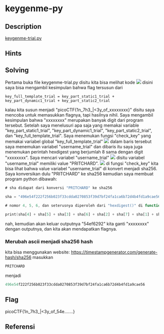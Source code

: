 # keygenme-py
## Description

[keygenme-trial.py](https://mercury.picoctf.net/static/a6d9cac3bfa4935ceb50c145d3ff5586/keygenme-trial.py)
## Hints

## Solving
Pertama buka file keygenme-trial.py
disitu kita bisa melihat kode
![](CTF/PicoCTF-Penyelesaian/lainnya/013%20keygenme-py%20(SOLVED)/Screenshot%20from%202021-12-23%2023-55-45.png)
disini saya bisa mengambil kesimpulan bahwa flag tersusun dari
```
key_full_template_trial = key_part_static1_trial + key_part_dynamic1_trial + key_part_static2_trial
```
kalau kita susun menjadi "picoCTF{1n_7h3_|<3y_of_xxxxxxxx}" disitu saya mencoba untuk memasukkan flagnya, tapi hasilnya nihil. Saya mengambil kesimpulan bahwa "xxxxxxxx" merupakan banyak digit dari program tersebut.
Setelah saya menelusuri apa saja yang memakai variable "key_part_static1_trial", "key_part_dynamic1_trial", "key_part_static2_trial", dan "key_full_template_trial". Saya menemukan fungsi "check_key" yang memakai variabel global "key_full_template_trial"
![](CTF/PicoCTF-Penyelesaian/lainnya/013%20keygenme-py%20(SOLVED)/Screenshot%20from%202021-12-24%2008-27-34.png)
dalam baris tersebut saya menemukan variabel "username_trial" dan dibaris itu saya juga menemukan perintah hexdigest yang berjumlah 8 sama dengan digit "xxxxxxxx".
Saya mencari variabel "username_trial"
![](CTF/PicoCTF-Penyelesaian/lainnya/013%20keygenme-py%20(SOLVED)/Screenshot%20from%202021-12-24%2008-42-32.png)
disitu variabel "username_trial" memiliki value "PRITCHARD".
![](CTF/PicoCTF-Penyelesaian/lainnya/013%20keygenme-py%20(SOLVED)/Pasted%20image%2020211224085333.png)
di fungsi "check_key" kita bisa lihat bahwa value variabel "username_trial" di konvert menjadi sha256. Saya konversikan dulu "PRITCHARD" ke sha256 kemudian saya membuat program python dibawah:
```a
# sha didapat dari konversi "PRITCHARD" ke sha256

sha = "496e54f222f256b023f33cdda0270853f39d7bf24fa1ca6b72d4b4fd1a9cae56"

# nomor 4, 5, 6, dan seterusnya diperoleh dari "hexdigest()" di function "check_key"

print(sha[4] + sha[5] + sha[3] + sha[6] + sha[2] + sha[7] + sha[1] + sha[8])
```
nah, kemudian akan keluar outputnya "54ef6292" kita ganti "xxxxxxxx" dengan outputnya, dan kita akan mendapatkan flagnya.
### Merubah ascii menjadi sha256 hash
kita bisa menggunakan website:
https://timestampgenerator.com/generate-hash/sha256
masukkan
```a
PRITCHARD
```
menjadi
```a
496e54f222f256b023f33cdda0270853f39d7bf24fa1ca6b72d4b4fd1a9cae56
```
## Flag
picoCTF{1n_7h3_|<3y_of_54e.......}
## Referensi
